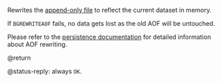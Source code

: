 Rewrites the [append-only file](/topics/persistence#append-only-file) to reflect the current dataset in memory.

If `BGREWRITEAOF` fails, no data gets lost as the old AOF will be untouched.

Please refer to the [persistence documentation](/topics/persistence) for detailed information about AOF rewriting.

@return

@status-reply: always `OK`.
